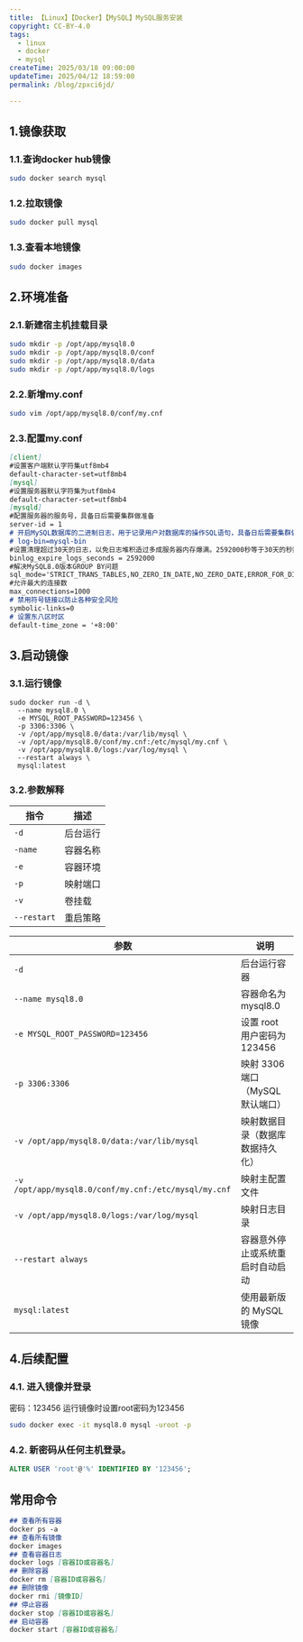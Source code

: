 ```yaml
---
title: 【Linux】【Docker】【MySQL】MySQL服务安装
copyright: CC-BY-4.0
tags:
  - linux
  - docker
  - mysql
createTime: 2025/03/18 09:00:00
updateTime: 2025/04/12 18:59:00
permalink: /blog/zpxci6jd/

---
```


## 1.镜像获取

### 1.1.查询docker hub镜像

```bash
sudo docker search mysql
```

### 1.2.拉取镜像

```bash
sudo docker pull mysql
```

### 1.3.查看本地镜像

```bash
sudo docker images
```

## 2.环境准备

### 2.1.新建宿主机挂载目录

```bash
sudo mkdir -p /opt/app/mysql8.0
sudo mkdir -p /opt/app/mysql8.0/conf
sudo mkdir -p /opt/app/mysql8.0/data
sudo mkdir -p /opt/app/mysql8.0/logs
```

### 2.2.新增my.conf

```bash
sudo vim /opt/app/mysql8.0/conf/my.cnf
```

### 2.3.配置my.conf

```markdown
[client]
#设置客户端默认字符集utf8mb4
default-character-set=utf8mb4
[mysql]
#设置服务器默认字符集为utf8mb4
default-character-set=utf8mb4
[mysqld]
#配置服务器的服务号，具备日后需要集群做准备
server-id = 1
# 开启MySQL数据库的二进制日志，用于记录用户对数据库的操作SQL语句，具备日后需要集群做准备
# log-bin=mysql-bin
#设置清理超过30天的日志，以免日志堆积造过多成服务器内存爆满。2592000秒等于30天的秒数
binlog_expire_logs_seconds = 2592000
#解决MySQL8.0版本GROUP BY问题
sql_mode='STRICT_TRANS_TABLES,NO_ZERO_IN_DATE,NO_ZERO_DATE,ERROR_FOR_DIVISION_BY_ZERO,NO_ENGINE_SUBSTITUTION'
#允许最大的连接数
max_connections=1000
# 禁用符号链接以防止各种安全风险
symbolic-links=0
# 设置东八区时区
default-time_zone = '+8:00'
```

## 3.启动镜像

### 3.1.运行镜像

```shell
sudo docker run -d \
  --name mysql8.0 \
  -e MYSQL_ROOT_PASSWORD=123456 \
  -p 3306:3306 \
  -v /opt/app/mysql8.0/data:/var/lib/mysql \
  -v /opt/app/mysql8.0/conf/my.cnf:/etc/mysql/my.cnf \
  -v /opt/app/mysql8.0/logs:/var/log/mysql \
  --restart always \
  mysql:latest
```

### 3.2.参数解释

| 指令        | 描述     |
| ----------- | -------- |
| `-d`        | 后台运行 |
| `-name`     | 容器名称 |
| `-e`        | 容器环境 |
| `-p`        | 映射端口 |
| `-v`        | 卷挂载   |
| `--restart` | 重启策略 |

| 参数                                                 | 说明                             |
| ---------------------------------------------------- | -------------------------------- |
| `-d`                                                 | 后台运行容器                     |
| `--name mysql8.0`                                    | 容器命名为 mysql8.0              |
| `-e MYSQL_ROOT_PASSWORD=123456`                      | 设置 root 用户密码为 123456      |
| `-p 3306:3306`                                       | 映射 3306 端口（MySQL 默认端口） |
| `-v /opt/app/mysql8.0/data:/var/lib/mysql`           | 映射数据目录（数据库数据持久化） |
| `-v /opt/app/mysql8.0/conf/my.cnf:/etc/mysql/my.cnf` | 映射主配置文件                   |
| `-v /opt/app/mysql8.0/logs:/var/log/mysql`           | 映射日志目录                     |
| `--restart always`                                   | 容器意外停止或系统重启时自动启动 |
| `mysql:latest`                                       | 使用最新版的 MySQL 镜像          |

## 4.后续配置

### 4.1. 进入镜像并登录

密码：123456 运行镜像时设置root密码为123456

```bash
sudo docker exec -it mysql8.0 mysql -uroot -p
```

### 4.2. 新密码从任何主机登录。

```SQL
ALTER USER 'root'@'%' IDENTIFIED BY '123456';
```

## 常用命令

```markdown
## 查看所有容器
docker ps -a
## 查看所有镜像
docker images
## 查看容器日志
docker logs [容器ID或容器名]
## 删除容器
docker rm [容器ID或容器名]
## 删除镜像
docker rmi [镜像ID]
## 停止容器
docker stop [容器ID或容器名]
## 启动容器
docker start [容器ID或容器名]
```

